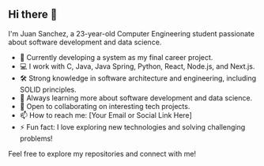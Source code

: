 ## Hi there 👋

I'm Juan Sanchez, a 23-year-old Computer Engineering student passionate about software development and data science.

- 🔭 Currently developing a system as my final career project.
- 💻 I work with C, Java, Java Spring, Python, React, Node.js, and Next.js.
- 🛠️ Strong knowledge in software architecture and engineering, including SOLID principles.
- 🌱 Always learning more about software development and data science.
- 🤝 Open to collaborating on interesting tech projects.
- 📫 How to reach me: [Your Email or Social Link Here]
- ⚡ Fun fact: I love exploring new technologies and solving challenging problems!

Feel free to explore my repositories and connect with me!
